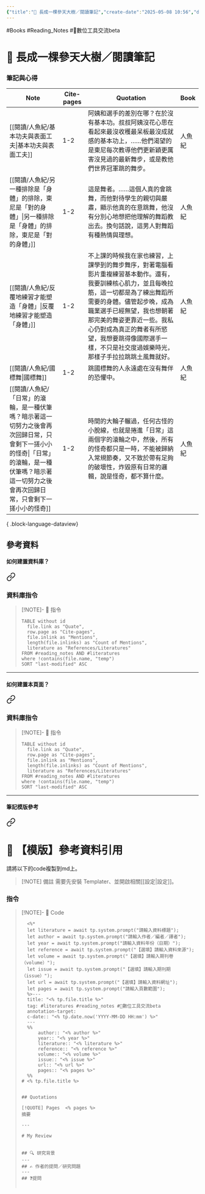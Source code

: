 ```yaml
---
{"title":"🌲 長成一棵參天大樹／閱讀筆記","create-date":"2025-05-08 10:56","dg-publish":true,"permalink":"/交流/🌲 長成一棵參天大樹／閱讀筆記/","dgPassFrontmatter":true,"created":"2025-05-08T12:45:23.052+08:00","updated":"2025-05-08T18:24:46.858+08:00"}
---
```



#Books  #Reading_Notes  #📝數位工具交流beta 

 

# 🌲 長成一棵參天大樹／閱讀筆記


### 筆記與心得

| Note                                                                                                     | Cite-pages | Quotation                                                                                                                                                              | Book |
| -------------------------------------------------------------------------------------------------------- | ---------- | ---------------------------------------------------------------------------------------------------------------------------------------------------------------------- | ---- |
| [[閱讀/人魚紀/基本功夫與表面工夫\|基本功夫與表面工夫]]                                                                       | 1-2        | 阿姨和選手的差別在哪？在於沒有基本功。叔叔阿姨沒花心思在看起來最沒收穫最呆板最沒成就感的基本功上，……他們渴望的是東尼每次教導他們更新穎更厲害沒見過的最新舞步，或是教他們世界冠軍跳的舞步。                                                                         | 人魚紀  |
| [[閱讀/人魚紀/另一種排除是「身體」的排除，東尼是「對的身體」\|另一種排除是「身體」的排除，東尼是「對的身體」]]                                           | 1-2        | 這是舞者。……這個人真的會跳舞，而他對待學生的親切與嚴肅，顯示他真的在意跳舞，他沒有分別心地想把他理解的舞蹈教出去。換句話說，這男人對舞蹈有種熱情與理想。                                                                                          | 人魚紀  |
| [[閱讀/人魚紀/反覆地練習才能塑造「身體」\|反覆地練習才能塑造「身體」]]                                                               | 1-2        | 不上課的時候我在家也練習，上課學到的舞步舞序，對著電腦看影片重複練習基本動作。還有，我要訓練核心肌力，並且每晚拉筋，這一切都是為了練出舞蹈所需要的身體。儘管起步晚，成為職業選手已經無望，我也想朝著那完美的舞姿更靠近一些。我私心仍對成為真正的舞者有所慾望，我想要跳得像國際選手一樣，不只是社交度過娛樂時光，那樣子手拉拉跳跳土風舞就好。 | 人魚紀  |
| [[閱讀/人魚紀/國標舞\|國標舞]]                                                                                   | 1-2        | 跳國標舞的人永遠處在沒有舞伴的恐懼中。                                                                                                                                                    | 人魚紀  |
| [[閱讀/人魚紀/「日常」的滾輪，是一種伏筆嗎？暗示著這一切努力之後會再次回歸日常，只會剩下一搓小小的怪奇\|「日常」的滾輪，是一種伏筆嗎？暗示著這一切努力之後會再次回歸日常，只會剩下一搓小小的怪奇]] | 1-2        | 時間的大輪子輾過，任何古怪的小脫線，也就是捲進「日常」這兩個字的滾輪之中，然後，所有的怪奇都只是一時，不能被歸納入常規節奏，又不致於帶有足夠的破壞性，炸毀原有日常的邏輯，說是怪奇，都不算什麼。                                                                       | 人魚紀  |

{ .block-language-dataview}



## 參考資料

#### 如何建置資料庫？


<div class="transclusion internal-embed is-loaded"><a class="markdown-embed-link" href="/數位工具/📚 【模版】閱讀資料庫-temp/#" aria-label="Open link"><svg xmlns="http://www.w3.org/2000/svg" width="24" height="24" viewBox="0 0 24 24" fill="none" stroke="currentColor" stroke-width="2" stroke-linecap="round" stroke-linejoin="round" class="svg-icon lucide-link"><path d="M10 13a5 5 0 0 0 7.54.54l3-3a5 5 0 0 0-7.07-7.07l-1.72 1.71"></path><path d="M14 11a5 5 0 0 0-7.54-.54l-3 3a5 5 0 0 0 7.07 7.07l1.71-1.71"></path></svg></a><div class="markdown-embed">



### 資料庫指令


> [!NOTE]- 📀 指令
> ```
> TABLE without id
> 	file.link as "Quate",
>   row.page as "Cite-pages",
> 	file.inlink as "Mentions",
>   length(file.inlinks) as "Count of Mentions",
>  	literature as "References/Literatures"
> FROM #reading_notes AND #literatures
> where !contains(file.name, "temp")
> SORT "last-modified" ASC
> ```


---


</div></div>


#### 如何建置本頁面？


<div class="transclusion internal-embed is-loaded"><a class="markdown-embed-link" href="/數位工具/📚 【模版】閱讀資料庫-temp/#" aria-label="Open link"><svg xmlns="http://www.w3.org/2000/svg" width="24" height="24" viewBox="0 0 24 24" fill="none" stroke="currentColor" stroke-width="2" stroke-linecap="round" stroke-linejoin="round" class="svg-icon lucide-link"><path d="M10 13a5 5 0 0 0 7.54.54l3-3a5 5 0 0 0-7.07-7.07l-1.72 1.71"></path><path d="M14 11a5 5 0 0 0-7.54-.54l-3 3a5 5 0 0 0 7.07 7.07l1.71-1.71"></path></svg></a><div class="markdown-embed">



### 資料庫指令


> [!NOTE]- 📀 指令
> ```
> TABLE without id
> 	file.link as "Quate",
>   row.page as "Cite-pages",
> 	file.inlink as "Mentions",
>   length(file.inlinks) as "Count of Mentions",
>  	literature as "References/Literatures"
> FROM #reading_notes AND #literatures
> where !contains(file.name, "temp")
> SORT "last-modified" ASC
> ```


---


</div></div>




#### 筆記模版參考

<div class="transclusion internal-embed is-loaded"><a class="markdown-embed-link" href="/數位工具/📑 【模版】參考資料引用-temp/#" aria-label="Open link"><svg xmlns="http://www.w3.org/2000/svg" width="24" height="24" viewBox="0 0 24 24" fill="none" stroke="currentColor" stroke-width="2" stroke-linecap="round" stroke-linejoin="round" class="svg-icon lucide-link"><path d="M10 13a5 5 0 0 0 7.54.54l3-3a5 5 0 0 0-7.07-7.07l-1.72 1.71"></path><path d="M14 11a5 5 0 0 0-7.54-.54l-3 3a5 5 0 0 0 7.07 7.07l1.71-1.71"></path></svg></a><div class="markdown-embed">



# 📑 【模版】參考資料引用

請將以下的code複製到md上。

> [!NOTE] 備註
> 需要先安裝 Templater、並開啟相關[[設定\|設定]]。

### 指令



> [!NOTE]- 📀 Code
> 
> ```
> 	<%* 
> 	let literature = await tp.system.prompt("請輸入資料標題");
> 	let author = await tp.system.prompt("請輸入作者／編者／譯者");
> 	let year = await tp.system.prompt("請輸入資料年份（日期）");
> 	let reference = await tp.system.prompt("【選填】請輸入資料來源");
> 	let volume = await tp.system.prompt("【選填】請輸入期刊卷（volume）");
> 	let issue = await tp.system.prompt("【選填】請輸入期刊期（issue）");
> 	let url = await tp.system.prompt("【選填】請輸入資料網址");
> 	let pages = await tp.system.prompt("請輸入頁數範圍");
> 	%>---
> 	title: "<% tp.file.title %>"
> 	tag: #literatures #reading_notes #📝數位工具交流beta 
> 	annotation-target: 
> 	c-date:: "<% tp.date.now('YYYY-MM-DD HH:mm') %>"
> 	---
> 	%% 
> 		author:: "<% author %>"
> 		year:: "<% year %>"
> 		literature:: "<% literature %>"
> 		reference:: "<% reference %>"
> 		volume:: "<% volume %>"
> 		issue:: "<% issue %>"
> 		url:: "<% url %>"
> 		pages:: "<% pages %>" 
> 	%%
> # <% tp.file.title %>
> 
> 
> ## Quotations
> 
> [!QUOTE] Pages  <% pages %>
> 摘要
> 
> ---
> 
> # My Review
> 
> 
> ## 🔍 研究背景
> ---
> ## ✍️ 作者的提問／研究問題
> ---
> ## ❓提問
> 
> 
> ```

</div></div>

